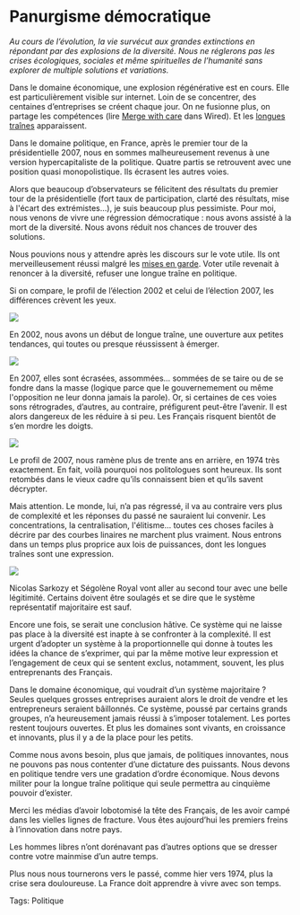 # Panurgisme démocratique

*Au cours de l’évolution, la vie survécut aux grandes extinctions en répondant par des explosions de la diversité. Nous ne réglerons pas les crises écologiques, sociales et même spirituelles de l’humanité sans explorer de multiple solutions et variations.*

Dans le domaine économique, une explosion régénérative est en cours. Elle est particulièrement visible sur internet. Loin de se concentrer, des centaines d’entreprises se créent chaque jour. On ne fusionne plus, on partage les compétences (lire [Merge with care](http://www.wired.com/wired/archive/15.04/wired40_merge.html) dans Wired). Et les [longues traînes](/2007/01/16/pas-de-longue-traine-cette-annee/) apparaissent.

Dans le domaine politique, en France, après le premier tour de la présidentielle 2007, nous en sommes malheureusement revenus à une version hypercapitaliste de la politique. Quatre partis se retrouvent avec une position quasi monopolistique. Ils écrasent les autres voies.

Alors que beaucoup d’observateurs se félicitent des résultats du premier tour de la présidentielle (fort taux de participation, clarté des résultats, mise à l'écart des extrémistes…), je suis beaucoup plus pessimiste. Pour moi, nous venons de vivre une régression démocratique : nous avons assisté à la mort de la diversité. Nous avons réduit nos chances de trouver des solutions.

Nous pouvions nous y attendre après les discours sur le vote utile. Ils ont merveilleusement réussi malgré les [mises en garde](/2007/03/09/le-vote-utile/). Voter utile revenait à renoncer à la diversité, refuser une longue traîne en politique.

Si on compare, le profil de l’élection 2002 et celui de l’élection 2007, les différences crèvent les yeux.

![](https://tcrouzet.com/images_tc/200705_p2002.gif)

En 2002, nous avons un début de longue traîne, une ouverture aux petites tendances, qui toutes ou presque réussissent à émerger.

![](https://tcrouzet.com/images_tc/200705_p2007.gif)

En 2007, elles sont écrasées, assommées… sommées de se taire ou de se fondre dans la masse (logique parce que le gouvernemement ou même l'opposition ne leur donna jamais la parole). Or, si certaines de ces voies sons rétrogrades, d’autres, au contraire, préfigurent peut-être l’avenir. Il est alors dangereux de les réduire à si peu. Les Français risquent bientôt de s’en mordre les doigts.

![](https://tcrouzet.com/images_tc/200705_p1974.gif)

Le profil de 2007, nous ramène plus de trente ans en arrière, en 1974 très exactement. En fait, voilà pourquoi nos politologues sont heureux. Ils sont retombés dans le vieux cadre qu’ils connaissent bien et qu’ils savent décrypter.

Mais attention. Le monde, lui, n’a pas régressé, il va au contraire vers plus de complexité et les réponses du passé ne sauraient lui convenir. Les concentrations, la centralisation, l'élitisme... toutes ces choses faciles à décrire par des courbes linaires ne marchent plus vraiment. Nous entrons dans un temps plus proprice aux lois de puissances, dont les longues traînes sont une expression.

![](https://tcrouzet.com/images_tc/200705_p2007e.gif)

Nicolas Sarkozy et Ségolène Royal vont aller au second tour avec une belle légitimité. Certains doivent être soulagés et se dire que le système représentatif majoritaire est sauf.

Encore une fois, se serait une conclusion hâtive. Ce système qui ne laisse pas place à la diversité est inapte à se confronter à la complexité. Il est urgent d’adopter un système à la proportionnelle qui donne à toutes les idées la chance de s’exprimer, qui par la même motive leur expression et l’engagement de ceux qui se sentent exclus, notamment, souvent, les plus entreprenants des Français.

Dans le domaine économique, qui voudrait d’un système majoritaire ? Seules quelques grosses entreprises auraient alors le droit de vendre et les entrepreneurs seraient bâillonnés. Ce système, poussé par certains grands groupes, n’a heureusement jamais réussi à s’imposer totalement. Les portes restent toujours ouvertes. Et plus les domaines sont vivants, en croissance et innovants, plus il y a de la place pour les petits.

Comme nous avons besoin, plus que jamais, de politiques innovantes, nous ne pouvons pas nous contenter d’une dictature des puissants. Nous devons en politique tendre vers une gradation d’ordre économique. Nous devons militer pour la longue traîne politique qui seule permettra au cinquième pouvoir d’exister.

Merci les médias d’avoir lobotomisé la tête des Français, de les avoir campé dans les vielles lignes de fracture. Vous êtes aujourd’hui les premiers freins à l’innovation dans notre pays.

Les hommes libres n’ont dorénavant pas d’autres options que se dresser contre votre mainmise d’un autre temps.

Plus nous nous tournerons vers le passé, comme hier vers 1974, plus la crise sera douloureuse. La France doit apprendre à vivre avec son temps.

Tags: Politique